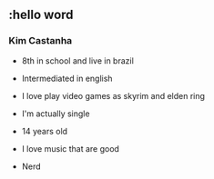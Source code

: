 ## :hello word

### Kim Castanha 

- 8th in school and live in brazil

- Intermediated in english

- I love play video games as skyrim and elden ring 

- I'm actually single

- 14 years old 

- I love music that are good
- Nerd